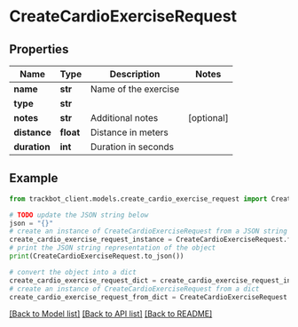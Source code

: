 # CreateCardioExerciseRequest


## Properties

Name | Type | Description | Notes
------------ | ------------- | ------------- | -------------
**name** | **str** | Name of the exercise | 
**type** | **str** |  | 
**notes** | **str** | Additional notes | [optional] 
**distance** | **float** | Distance in meters | 
**duration** | **int** | Duration in seconds | 

## Example

```python
from trackbot_client.models.create_cardio_exercise_request import CreateCardioExerciseRequest

# TODO update the JSON string below
json = "{}"
# create an instance of CreateCardioExerciseRequest from a JSON string
create_cardio_exercise_request_instance = CreateCardioExerciseRequest.from_json(json)
# print the JSON string representation of the object
print(CreateCardioExerciseRequest.to_json())

# convert the object into a dict
create_cardio_exercise_request_dict = create_cardio_exercise_request_instance.to_dict()
# create an instance of CreateCardioExerciseRequest from a dict
create_cardio_exercise_request_from_dict = CreateCardioExerciseRequest.from_dict(create_cardio_exercise_request_dict)
```
[[Back to Model list]](../README.md#documentation-for-models) [[Back to API list]](../README.md#documentation-for-api-endpoints) [[Back to README]](../README.md)


